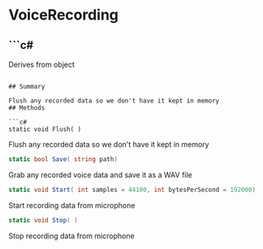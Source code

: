# VoiceRecording

## ```c#
Derives from object
```

## Summary

Flush any recorded data so we don't have it kept in memory
## Methods

```c#
static void Flush( ) 
```
Flush any recorded data so we don't have it kept in memory
```c#
static bool Save( string path) 
```
Grab any recorded voice data and save it as a WAV file
```c#
static void Start( int samples = 44100, int bytesPerSecond = 192000) 
```
Start recording data from microphone
```c#
static void Stop( ) 
```
Stop recording data from microphone
